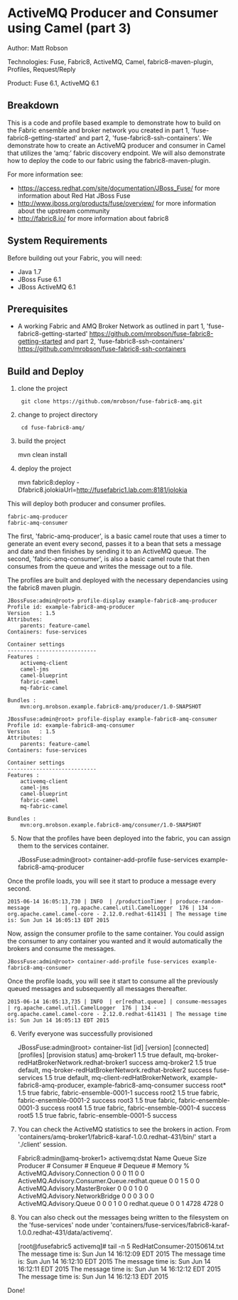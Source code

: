 ﻿ActiveMQ Producer and Consumer using Camel (part 3)
====================================================
Author: Matt Robson

Technologies: Fuse, Fabric8, ActiveMQ, Camel, fabric8-maven-plugin, Profiles, Request/Reply

Product: Fuse 6.1, ActiveMQ 6.1

Breakdown                                                                                                                     
---------                                                                                                                     
This is a code and profile based example to demonstrate how to build on the Fabric ensemble and broker network you created in part 1, 'fuse-fabric8-getting-started' and part 2, 'fuse-fabric8-ssh-containers'.  We demonstrate how to create an ActiveMQ producer and consumer in Camel that utilizes the ‘amq:’ fabric discovery endpoint. We will also demonstrate how to deploy the code to our fabric using the fabric8-maven-plugin.

For more information see:

* <https://access.redhat.com/site/documentation/JBoss_Fuse/> for more information about Red Hat JBoss Fuse
* <http://www.jboss.org/products/fuse/overview/> for more information about the upstream community
* <http://fabric8.io/> for more information about fabric8

System Requirements
-------------------
Before building out your Fabric, you will need:
* Java 1.7
* JBoss Fuse 6.1
* JBoss ActiveMQ 6.1

Prerequisites
-------------
* A working Fabric and AMQ Broker Network as outlined in part 1, 'fuse-fabric8-getting-started' <https://github.com/mrobson/fuse-fabric8-getting-started> and part 2, 'fuse-fabric8-ssh-containers' <https://github.com/mrobson/fuse-fabric8-ssh-containers>

Build and Deploy
----------------

1) clone the project

        git clone https://github.com/mrobson/fuse-fabric8-amq.git

2) change to project directory

        cd fuse-fabric8-amq/

3) build the project

	mvn clean install

4) deploy the project

	mvn fabric8:deploy -Dfabric8.jolokiaUrl=http://fusefabric1.lab.com:8181/jolokia

This will deploy both producer and consumer profiles.

	fabric-amq-producer
	fabric-amq-consumer

The first, 'fabric-amq-producer', is a basic camel route that uses a timer to generate an event every second, passes it to a bean that sets a message and date and then finishes by sending it to an ActiveMQ queue.  The second, 'fabric-amq-consumer', is also a basic camel route that then consumes from the queue and writes the message out to a file.

The profiles are built and deployed with the necessary dependancies using the fabric8 maven plugin.

	JBossFuse:admin@root> profile-display example-fabric8-amq-producer 
	Profile id: example-fabric8-amq-producer
	Version   : 1.5
	Attributes: 
		parents: feature-camel
	Containers: fuse-services

	Container settings
	----------------------------
	Features : 
		activemq-client
		camel-jms
		camel-blueprint
		fabric-camel
		mq-fabric-camel

	Bundles : 
		mvn:org.mrobson.example.fabric8-amq/producer/1.0-SNAPSHOT

	JBossFuse:admin@root> profile-display example-fabric8-amq-consumer 
	Profile id: example-fabric8-amq-consumer
	Version   : 1.5
	Attributes: 
		parents: feature-camel
	Containers: fuse-services

	Container settings
	----------------------------
	Features : 
		activemq-client
		camel-jms
		camel-blueprint
		fabric-camel
		mq-fabric-camel

	Bundles : 
		mvn:org.mrobson.example.fabric8-amq/consumer/1.0-SNAPSHOT

5) Now that the profiles have been deployed into the fabric, you can assign them to the services container.

	JBossFuse:admin@root> container-add-profile fuse-services example-fabric8-amq-producer

Once the profile loads, you will see it start to produce a message every second.

	2015-06-14 16:05:13,730 | INFO  | /productionTimer | produce-random-message           | rg.apache.camel.util.CamelLogger  176 | 134 - org.apache.camel.camel-core - 2.12.0.redhat-611431 | The message time is: Sun Jun 14 16:05:13 EDT 2015

Now, assign the consumer profile to the same container.  You could assign the consumer to any container you wanted and it would automatically the brokers and consume the messages.

	JBossFuse:admin@root> container-add-profile fuse-services example-fabric8-amq-consumer

Once the profile loads, you will see it start to consume all the previously queued messages and subsequently all messages thereafter.

	2015-06-14 16:05:13,735 | INFO  | er[redhat.queue] | consume-messages                 | rg.apache.camel.util.CamelLogger  176 | 134 - org.apache.camel.camel-core - 2.12.0.redhat-611431 | The message time is: Sun Jun 14 16:05:13 EDT 2015

6) Verify everyone was successfully provisioned

	JBossFuse:admin@root> container-list 
	[id]                           [version] [connected] [profiles]                                                                                         [provision status]
	amq-broker1                    1.5       true        default, mq-broker-redHatBrokerNetwork.redhat-broker1                                              success
	amq-broker2                    1.5       true        default, mq-broker-redHatBrokerNetwork.redhat-broker2                                              success
	fuse-services                  1.5       true        default, mq-client-redHatBrokerNetwork, example-fabric8-amq-producer, example-fabric8-amq-consumer success
	root*                          1.5       true        fabric, fabric-ensemble-0001-1                                                                     success
	root2                          1.5       true        fabric, fabric-ensemble-0001-2                                                                     success
	root3                          1.5       true        fabric, fabric-ensemble-0001-3                                                                     success
	root4                          1.5       true        fabric, fabric-ensemble-0001-4                                                                     success
	root5                          1.5       true        fabric, fabric-ensemble-0001-5                                                                     success

7) You can check the ActiveMQ statistics to see the brokers in action. From 'containers/amq-broker1/fabric8-karaf-1.0.0.redhat-431/bin/' start a './client' session.

	Fabric8:admin@amq-broker1> activemq:dstat 
	Name                                                Queue Size  Producer #  Consumer #   Enqueue #   Dequeue #    Memory %
	ActiveMQ.Advisory.Connection                                 0           0           0          11           0           0
	ActiveMQ.Advisory.Consumer.Queue.redhat.queue                0           0           1           5           0           0
	ActiveMQ.Advisory.MasterBroker                               0           0           0           1           0           0
	ActiveMQ.Advisory.NetworkBridge                              0           0           0           3           0           0
	ActiveMQ.Advisory.Queue                                      0           0           0           1           0           0
	redhat.queue                                                 0           0           1        4728        4728           0

8) You can also check out the messages being written to the filesystem on the 'fuse-services' node under 'containers/fuse-services/fabric8-karaf-1.0.0.redhat-431/data/activemq'.

	[root@fusefabric5 activemq]# tail -n 5 RedHatConsumer-20150614.txt 
	The message time is: Sun Jun 14 16:12:09 EDT 2015 
	The message time is: Sun Jun 14 16:12:10 EDT 2015 
	The message time is: Sun Jun 14 16:12:11 EDT 2015 
	The message time is: Sun Jun 14 16:12:12 EDT 2015 
	The message time is: Sun Jun 14 16:12:13 EDT 2015

Done!

